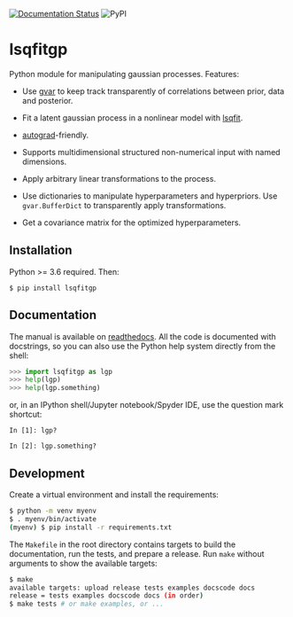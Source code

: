 [![Documentation Status](https://readthedocs.org/projects/lsqfitgp/badge/?version=latest)](https://lsqfitgp.readthedocs.io/en/latest/?badge=latest)
![PyPI](https://img.shields.io/pypi/v/lsqfitgp)

# lsqfitgp

Python module for manipulating gaussian processes. Features:

  * Use [gvar](https://github.com/gplepage/gvar) to keep track transparently of
    correlations between prior, data and posterior.

  * Fit a latent gaussian process in a nonlinear model with
    [lsqfit](https://github.com/gplepage/lsqfit).
    
  * [autograd](https://github.com/HIPS/autograd)-friendly.
  
  * Supports multidimensional structured non-numerical input with named
    dimensions.
    
  * Apply arbitrary linear transformations to the process.
  
  * Use dictionaries to manipulate hyperparameters and hyperpriors. Use
    `gvar.BufferDict` to transparently apply transformations.
    
  * Get a covariance matrix for the optimized hyperparameters.
  
## Installation

Python >= 3.6 required. Then:

```
$ pip install lsqfitgp
```

## Documentation

The manual is available on
[readthedocs](https://lsqfitgp.readthedocs.io/en/latest/index.html). All the
code is documented with docstrings, so you can also use the Python help system
directly from the shell:

```python
>>> import lsqfitgp as lgp
>>> help(lgp)
>>> help(lgp.something)
```

or, in an IPython shell/Jupyter notebook/Spyder IDE, use the question mark
shortcut:

```
In [1]: lgp?

In [2]: lgp.something?
```

## Development

Create a virtual environment and install the requirements:

```sh
$ python -m venv myenv
$ . myenv/bin/activate
(myenv) $ pip install -r requirements.txt
```

The `Makefile` in the root directory contains targets to build the
documentation, run the tests, and prepare a release. Run `make` without
arguments to show the available targets:

```sh
$ make
available targets: upload release tests examples docscode docs
release = tests examples docscode docs (in order)
$ make tests # or make examples, or ...
```
